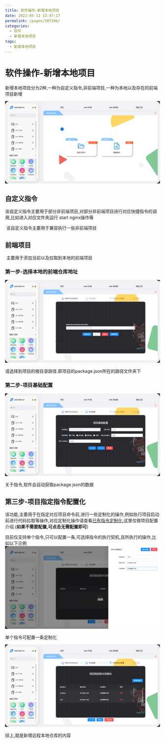 ```yaml
---
title: 软件操作-新增本地项目
date: 2022-05-11 13:47:17
permalink: /pages/58f10b/
categories:
  - 软件
  - 新增本地项目
tags:
  - 新增本地项目
---
```


# 软件操作-新增本地项目

​	新增本地项目分为2种,一种为自定义指令,非前端项目,一种为本地以及存在的前端项目新增

![新增](./1.png)

## 自定义指令

​	该自定义指令主要用于部分非前端项目,对部分非前端项目进行对应快捷指令的调用,比如进入对应文件夹运行 start nginx操作等

​    该自定义指令主要用于兼容执行一些非前端项目

## 前端项目

​	主要用于添加当前以及拉取到本地的前端项目

### 第一步-选择本地的前端仓库地址

![选择本地地址](./2.png)

请选择到项目的根目录路径.即项目的package.json所在的路径文件夹下

### 第二步-项目基础配置

![image-20220511141145815](./image-20220511141145815.png)

关于指令,软件会自动获取package.json的数据

## 第三步-项目指定指令配置化

 该功能,主要用于在指定对应项目命令前,进行一些定制化的操作,例如执行项目启动前进行代码拉取等操作,对应定制化操作请查看[已有指令定制化](/pages/ef5c20/),这里仅做项目配置介绍.(**如果不需要配置,可点击无需配置即可**)

 目前仅支持单个指令,只可以配置一条,可选择指令的执行契机,且所执行的操作,比如以下示例![选择示例](./5.png)

单个指令可配置一条定制化

![配置截图](./6.png)

综上,就是新增远程本地仓库的内容